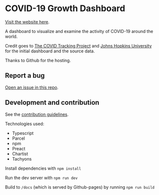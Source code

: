 # COVID-19 Growth Dashboard

[Visit the website here](https://www.covid19tracking.org).

A dashboard to visualize and examine the activity of COVID-19 around the world.

Credit goes to [The COVID Tracking Project](https://covidtracking.com/) and [Johns Hopkins University](https://coronavirus.jhu.edu/) for the initial dashboard and the source data.

Thanks to Github for the hosting.

## Report a bug

[Open an issue in this repo](https://github.com/jayrbolton/covid19-growth-dashboard/issues).

## Development and contribution

See the [contribution guidelines](CONTRIBUTING.md).

Technologies used:

* Typescript
* Parcel
* npm
* Preact
* Chartist
* Tachyons

Install dependencies with `npm install`

Run the dev server with `npm run dev`

Build to `/docs` (which is served by Github-pages) by running `npm run build`
